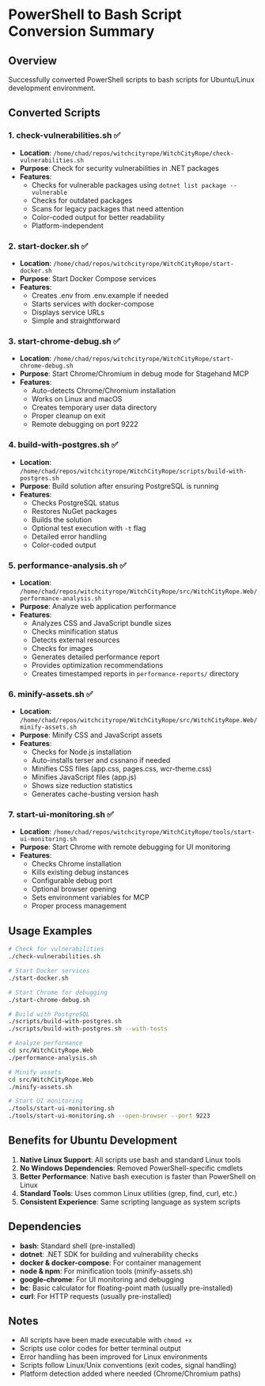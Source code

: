 # PowerShell to Bash Script Conversion Summary

## Overview
Successfully converted PowerShell scripts to bash scripts for Ubuntu/Linux development environment.

## Converted Scripts

### 1. check-vulnerabilities.sh ✅
- **Location**: `/home/chad/repos/witchcityrope/WitchCityRope/check-vulnerabilities.sh`
- **Purpose**: Check for security vulnerabilities in .NET packages
- **Features**:
  - Checks for vulnerable packages using `dotnet list package --vulnerable`
  - Checks for outdated packages
  - Scans for legacy packages that need attention
  - Color-coded output for better readability
  - Platform-independent

### 2. start-docker.sh ✅
- **Location**: `/home/chad/repos/witchcityrope/WitchCityRope/start-docker.sh`
- **Purpose**: Start Docker Compose services
- **Features**:
  - Creates .env from .env.example if needed
  - Starts services with docker-compose
  - Displays service URLs
  - Simple and straightforward

### 3. start-chrome-debug.sh ✅
- **Location**: `/home/chad/repos/witchcityrope/WitchCityRope/start-chrome-debug.sh`
- **Purpose**: Start Chrome/Chromium in debug mode for Stagehand MCP
- **Features**:
  - Auto-detects Chrome/Chromium installation
  - Works on Linux and macOS
  - Creates temporary user data directory
  - Proper cleanup on exit
  - Remote debugging on port 9222

### 4. build-with-postgres.sh ✅
- **Location**: `/home/chad/repos/witchcityrope/WitchCityRope/scripts/build-with-postgres.sh`
- **Purpose**: Build solution after ensuring PostgreSQL is running
- **Features**:
  - Checks PostgreSQL status
  - Restores NuGet packages
  - Builds the solution
  - Optional test execution with `-t` flag
  - Detailed error handling
  - Color-coded output

### 5. performance-analysis.sh ✅
- **Location**: `/home/chad/repos/witchcityrope/WitchCityRope/src/WitchCityRope.Web/performance-analysis.sh`
- **Purpose**: Analyze web application performance
- **Features**:
  - Analyzes CSS and JavaScript bundle sizes
  - Checks minification status
  - Detects external resources
  - Checks for images
  - Generates detailed performance report
  - Provides optimization recommendations
  - Creates timestamped reports in `performance-reports/` directory

### 6. minify-assets.sh ✅
- **Location**: `/home/chad/repos/witchcityrope/WitchCityRope/src/WitchCityRope.Web/minify-assets.sh`
- **Purpose**: Minify CSS and JavaScript assets
- **Features**:
  - Checks for Node.js installation
  - Auto-installs terser and cssnano if needed
  - Minifies CSS files (app.css, pages.css, wcr-theme.css)
  - Minifies JavaScript files (app.js)
  - Shows size reduction statistics
  - Generates cache-busting version hash

### 7. start-ui-monitoring.sh ✅
- **Location**: `/home/chad/repos/witchcityrope/WitchCityRope/tools/start-ui-monitoring.sh`
- **Purpose**: Start Chrome with remote debugging for UI monitoring
- **Features**:
  - Checks Chrome installation
  - Kills existing debug instances
  - Configurable debug port
  - Optional browser opening
  - Sets environment variables for MCP
  - Proper process management

## Usage Examples

```bash
# Check for vulnerabilities
./check-vulnerabilities.sh

# Start Docker services
./start-docker.sh

# Start Chrome for debugging
./start-chrome-debug.sh

# Build with PostgreSQL
./scripts/build-with-postgres.sh
./scripts/build-with-postgres.sh --with-tests

# Analyze performance
cd src/WitchCityRope.Web
./performance-analysis.sh

# Minify assets
cd src/WitchCityRope.Web
./minify-assets.sh

# Start UI monitoring
./tools/start-ui-monitoring.sh
./tools/start-ui-monitoring.sh --open-browser --port 9223
```

## Benefits for Ubuntu Development

1. **Native Linux Support**: All scripts use bash and standard Linux tools
2. **No Windows Dependencies**: Removed PowerShell-specific cmdlets
3. **Better Performance**: Native bash execution is faster than PowerShell on Linux
4. **Standard Tools**: Uses common Linux utilities (grep, find, curl, etc.)
5. **Consistent Experience**: Same scripting language as system scripts

## Dependencies

- **bash**: Standard shell (pre-installed)
- **dotnet**: .NET SDK for building and vulnerability checks
- **docker & docker-compose**: For container management
- **node & npm**: For minification tools (minify-assets.sh)
- **google-chrome**: For UI monitoring and debugging
- **bc**: Basic calculator for floating-point math (usually pre-installed)
- **curl**: For HTTP requests (usually pre-installed)

## Notes

- All scripts have been made executable with `chmod +x`
- Scripts use color codes for better terminal output
- Error handling has been improved for Linux environments
- Scripts follow Linux/Unix conventions (exit codes, signal handling)
- Platform detection added where needed (Chrome/Chromium paths)